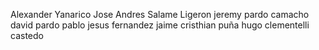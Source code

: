 Alexander Yanarico
Jose Andres Salame Ligeron
jeremy pardo camacho
david pardo
pablo jesus fernandez jaime
cristhian puña
hugo clementelli castedo